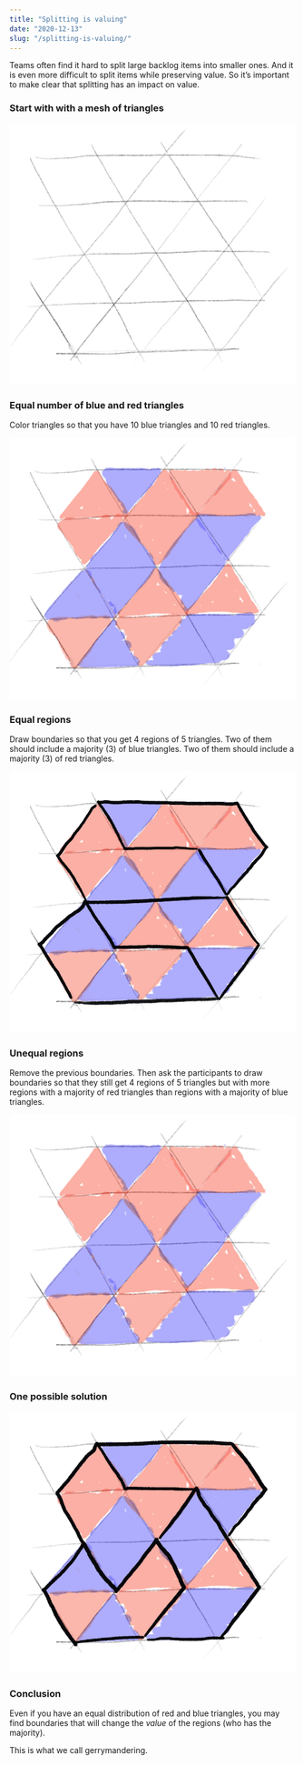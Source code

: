 ```yaml
---
title: "Splitting is valuing"
date: "2020-12-13"
slug: "/splitting-is-valuing/"
---
```

Teams often find it hard to split large backlog items into smaller ones. And it is even more difficult to split items while preserving value. So it’s important to make clear that splitting has an impact on value.<!-- end -->

### Start with with a mesh of triangles

![Mesh of triangles](../images/gerrymandering-1.png)

### Equal number of blue and red triangles

Color triangles so that you have 10 blue triangles and 10 red triangles.

![Mesh of triangles](../images/gerrymandering-2.png)

### Equal regions

Draw boundaries so that you get 4 regions of 5 triangles.
Two of them should include a majority (3) of blue triangles.
Two of them should include a majority (3) of red triangles.

![Mesh of triangles](../images/gerrymandering-3.png)

### Unequal regions

Remove the previous boundaries. Then ask the participants to draw boundaries so that they still get 4 regions of 5 triangles but with more regions with a majority of red triangles than regions with a majority of blue triangles.

![Mesh of triangles](../images/gerrymandering-2.png)

### One possible solution

![Mesh of triangles](../images/gerrymandering-4.png)

### Conclusion

Even if you have an equal distribution of red and blue triangles, you may find boundaries that will change the *value* of the regions (who has the majority).

This is what we call gerrymandering.